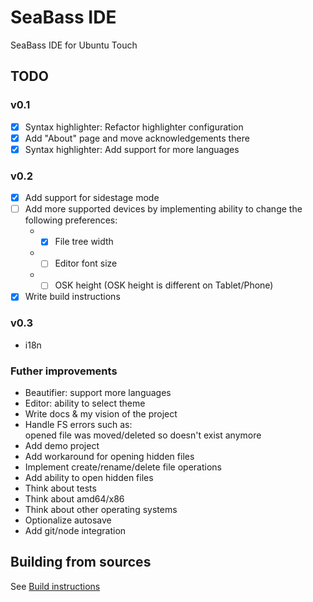 # SeaBass IDE
SeaBass IDE for Ubuntu Touch

## TODO
### v0.1
- [x] Syntax highlighter: Refactor highlighter configuration
- [x] Add "About" page and move acknowledgements there
- [x] Syntax highlighter: Add support for more languages

### v0.2
- [x] Add support for sidestage mode
- [ ] Add more supported devices by implementing ability to change the following preferences:  
   * - [x] File tree width
   * - [ ] Editor font size
   * - [ ] OSK height (OSK height is different on Tablet/Phone) 
- [x] Write build instructions

### v0.3
* i18n

### Futher improvements
* Beautifier: support more languages
* Editor: ability to select theme
* Write docs & my vision of the project
* Handle FS errors such as:  
   opened file was moved/deleted so doesn't exist anymore
* Add demo project
* Add workaround for opening hidden files
* Implement create/rename/delete file operations
* Add ability to open hidden files
* Think about tests
* Think about amd64/x86
* Think about other operating systems
* Optionalize autosave
* Add git/node integration

## Building from sources

See [Build instructions](building.md)

